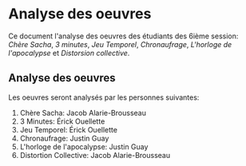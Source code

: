 # Analyse des oeuvres

Ce document l'analyse des oeuvres des étudiants des 6ième session: *Chère Sacha*, *3 minutes*, *Jeu Temporel*, *Chronaufrage*, *L'horloge de l'apocalypse* et *Distorsion collective*.

## Analyse des oeuvres

Les oeuvres seront analysés par les personnes suivantes:

1. Chère Sacha: Jacob Alarie-Brousseau
2. 3 Minutes: Érick Ouellette
3. Jeu Temporel: Érick Ouellette
4. Chronaufrage: Justin Guay
5. L'horloge de l'apocalypse: Justin Guay
6. Distortion Collective: Jacob Alarie-Brousseau
